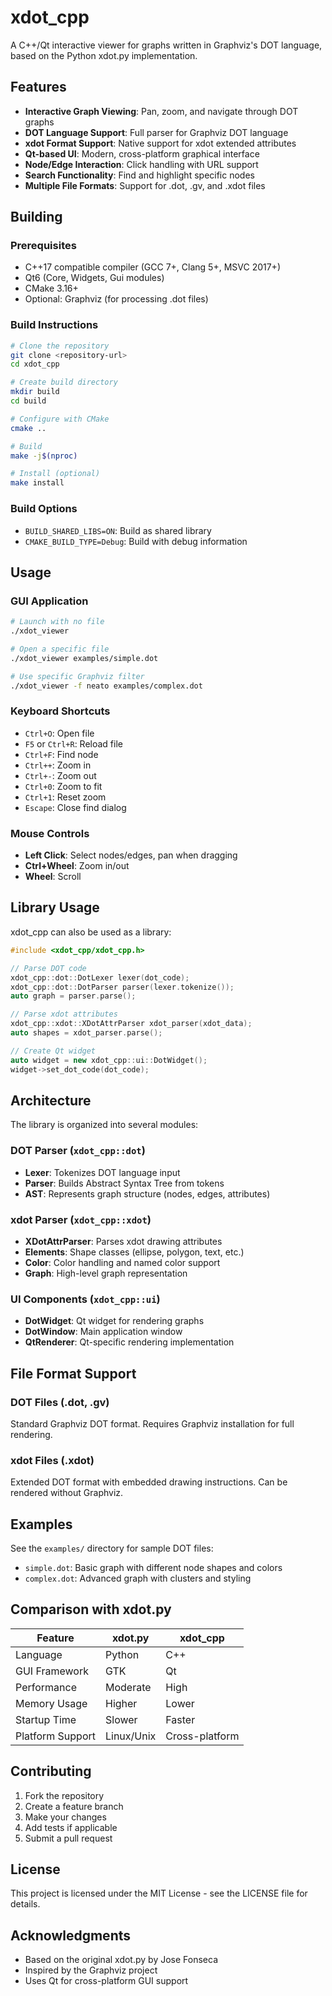 # xdot_cpp

A C++/Qt interactive viewer for graphs written in Graphviz's DOT language, based on the Python xdot.py implementation.

## Features

- **Interactive Graph Viewing**: Pan, zoom, and navigate through DOT graphs
- **DOT Language Support**: Full parser for Graphviz DOT language
- **xdot Format Support**: Native support for xdot extended attributes
- **Qt-based UI**: Modern, cross-platform graphical interface
- **Node/Edge Interaction**: Click handling with URL support
- **Search Functionality**: Find and highlight specific nodes
- **Multiple File Formats**: Support for .dot, .gv, and .xdot files

## Building

### Prerequisites

- C++17 compatible compiler (GCC 7+, Clang 5+, MSVC 2017+)
- Qt6 (Core, Widgets, Gui modules)
- CMake 3.16+
- Optional: Graphviz (for processing .dot files)

### Build Instructions

```bash
# Clone the repository
git clone <repository-url>
cd xdot_cpp

# Create build directory
mkdir build
cd build

# Configure with CMake
cmake ..

# Build
make -j$(nproc)

# Install (optional)
make install
```

### Build Options

- `BUILD_SHARED_LIBS=ON`: Build as shared library
- `CMAKE_BUILD_TYPE=Debug`: Build with debug information

## Usage

### GUI Application

```bash
# Launch with no file
./xdot_viewer

# Open a specific file
./xdot_viewer examples/simple.dot

# Use specific Graphviz filter
./xdot_viewer -f neato examples/complex.dot
```

### Keyboard Shortcuts

- `Ctrl+O`: Open file
- `F5` or `Ctrl+R`: Reload file
- `Ctrl+F`: Find node
- `Ctrl++`: Zoom in
- `Ctrl+-`: Zoom out
- `Ctrl+0`: Zoom to fit
- `Ctrl+1`: Reset zoom
- `Escape`: Close find dialog

### Mouse Controls

- **Left Click**: Select nodes/edges, pan when dragging
- **Ctrl+Wheel**: Zoom in/out
- **Wheel**: Scroll

## Library Usage

xdot_cpp can also be used as a library:

```cpp
#include <xdot_cpp/xdot_cpp.h>

// Parse DOT code
xdot_cpp::dot::DotLexer lexer(dot_code);
xdot_cpp::dot::DotParser parser(lexer.tokenize());
auto graph = parser.parse();

// Parse xdot attributes
xdot_cpp::xdot::XDotAttrParser xdot_parser(xdot_data);
auto shapes = xdot_parser.parse();

// Create Qt widget
auto widget = new xdot_cpp::ui::DotWidget();
widget->set_dot_code(dot_code);
```

## Architecture

The library is organized into several modules:

### DOT Parser (`xdot_cpp::dot`)
- **Lexer**: Tokenizes DOT language input
- **Parser**: Builds Abstract Syntax Tree from tokens
- **AST**: Represents graph structure (nodes, edges, attributes)

### xdot Parser (`xdot_cpp::xdot`)
- **XDotAttrParser**: Parses xdot drawing attributes
- **Elements**: Shape classes (ellipse, polygon, text, etc.)
- **Color**: Color handling and named color support
- **Graph**: High-level graph representation

### UI Components (`xdot_cpp::ui`)
- **DotWidget**: Qt widget for rendering graphs
- **DotWindow**: Main application window
- **QtRenderer**: Qt-specific rendering implementation

## File Format Support

### DOT Files (.dot, .gv)
Standard Graphviz DOT format. Requires Graphviz installation for full rendering.

### xdot Files (.xdot)
Extended DOT format with embedded drawing instructions. Can be rendered without Graphviz.

## Examples

See the `examples/` directory for sample DOT files:

- `simple.dot`: Basic graph with different node shapes and colors
- `complex.dot`: Advanced graph with clusters and styling

## Comparison with xdot.py

| Feature | xdot.py | xdot_cpp |
|---------|---------|----------|
| Language | Python | C++ |
| GUI Framework | GTK | Qt |
| Performance | Moderate | High |
| Memory Usage | Higher | Lower |
| Startup Time | Slower | Faster |
| Platform Support | Linux/Unix | Cross-platform |

## Contributing

1. Fork the repository
2. Create a feature branch
3. Make your changes
4. Add tests if applicable
5. Submit a pull request

## License

This project is licensed under the MIT License - see the LICENSE file for details.

## Acknowledgments

- Based on the original xdot.py by Jose Fonseca
- Inspired by the Graphviz project
- Uses Qt for cross-platform GUI support